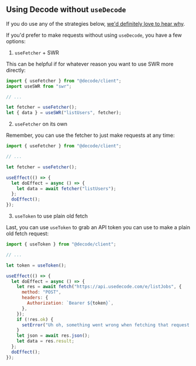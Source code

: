 ## Using Decode without `useDecode`

If you do use any of the strategies below, [we'd definitely love to hear why](mailto:founders@usedecode.com).

If you'd prefer to make requests without using `useDecode`, you have a few options:

1. `useFetcher` + SWR

This can be helpful if for whatever reason you want to use SWR more directly:

```jsx
import { useFetcher } from "@decode/client";
import useSWR from "swr";

// ...

let fetcher = useFetcher();
let { data } = useSWR("listUsers", fetcher);
```

2. `useFetcher` on its own

Remember, you can use the fetcher to just make requests at any time:

```jsx
import { useFetcher } from "@decode/client";

// ...

let fetcher = useFetcher();

useEffect(() => {
  let doEffect = async () => {
    let data = await fetcher("listUsers");
  };
  doEffect();
});
```

3. `useToken` to use plain old fetch

Last, you can use `useToken` to grab an API token you can use to make a plain old fetch request:

```jsx
import { useToken } from "@decode/client";

// ...

let token = useToken();

useEffect(() => {
  let doEffect = async () => {
    let res = await fetch("https://api.usedecode.com/e/listJobs", {
      method: "POST",
      headers: {
        Authorization: `Bearer ${token}`,
      },
    });
    if (!res.ok) {
      setError("Uh oh, something went wrong when fetching that request.");
    }
    let json = await res.json();
    let data = res.result;
  };
  doEffect();
});
```
